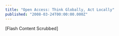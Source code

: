 ```yaml
---
title: "Open Access: Think Globally, Act Locally"
published: "2008-03-24T00:00:00.000Z"
---
```


\[Flash Content Scrubbed\]
